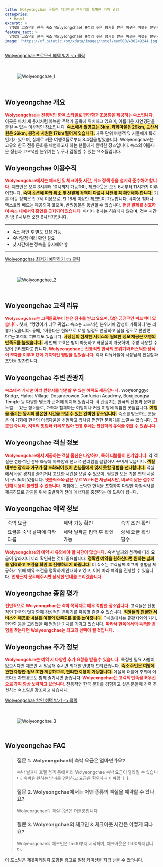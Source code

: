 ```yaml
---
title: Wolyeongchae 독특한 디자인과 분위기의 특별한 카페 경험
categories:
  - Hotel
excerpt: >
  안동의 고즈넉한 한옥 숙소 Wolyeongchae! 9점의 높은 평가를 받은 이곳은 따뜻한 분위기와 친절한 호스트가 매력적입니다. 여행의 피로를 풀고 감성을 자극하는 특별한 경험을 원하신다면 클릭하세요!
feature_text: >
  안동의 고즈넉한 한옥 숙소 Wolyeongchae! 9점의 높은 평가를 받은 이곳은 따뜻한 분위기와 친절한 호스트가 매력적입니다. 여행의 피로를 풀고 감성을 자극하는 특별한 경험을 원하신다면 클릭하세요!
image: 'https://cf.bstatic.com/xdata/images/hotel/max500/430249244.jpg?k=727f549115d636e5f13da4758c63e21cae5c591188508dd15c62059a67fc6f93&o=&hp=1'
---
```


<p><a class="modoo-button" href="https://tinyurl.com/2296wusp" rel="nofollow noopener">Wolyeongchae 프로모션 혜택 받기 👈 클릭</a></p><br/>
<figure class="image"><img alt="Wolyeongchae_1" src="https://cf.bstatic.com/xdata/images/hotel/max1024x768/189070221.jpg?k=9678c2bbce40ef144f7583a77360860ca366907b2240f016ef0f4d580be5eb57&amp;o=&amp;hp=1"/></figure><br/>
<h2 id="Wolyeongchae_소개">Wolyeongchae 개요</h2>
<p><b><span style="color: #ee2323;">Wolyeongchae는 전통적인 한옥 스타일로 편안함과 조용함을 제공하는 숙소입니다.</span></b> 이곳은 마치 새 둥지처럼 아늑한 주택가 골목에 위치하고 있으며, 아름다운 자연경관을 즐길 수 있는 이상적인 장소입니다. <b><span style="background-color: #ffe066;">숙소에서 월영교는 3km, 하회마을은 29km, 도산서원은 26km, 봉정사 사원은 17km 떨어져 있습니다.</span></b> 가족 단위 여행객 및 커플에게 특히 인기가 있으며, 실제로 커플 여행객들로부터 8.4점을 받았습니다. Wolyeongchae는 고유의 한국 전통 문화를 체험하고자 하는 분들에게 완벽한 장소입니다. 숙소의 아름다운 정원과 고즈넉한 분위기는 누구나 감동할 수 있는 요소들입니다.</p>
<h2 id="Wolyeongchae_이용수칙">Wolyeongchae 이용수칙</h2>
<p><b><span style="color: #ee2323;">Wolyeongchae에서는 체크인 및 체크아웃 시간, 취소 정책 등을 철저히 준수해야 합니다.</span></b> 체크인은 오후 3시부터 10시까지 가능하며, 체크아웃은 오전 6시부터 11시까지 이루어집니다. <b><span style="background-color: #ffe066;">숙박 옵션에 따라 취소 및 선결제 정책이 다르니 사전에 꼭 확인해야 합니다.</span></b> 기본 아동 정책은 만 7세 이상으로, 만 18세 이상만 체크인이 가능합니다. 유아용 침대나 엑스트라 베드는 제공되지 않으며, 반려동물은 동반할 수 없습니다. <b><span style="color: #ee2323;">현금 결제를 선호하며 숙소 내에서의 흡연은 금지되어 있습니다.</span></b> 파티나 행사는 허용되지 않으며, 정숙 시간은 밤 11시부터 오전 6시까지입니다.</p>
<hr/>
<ul>
<li>숙소 확인 후 별도 요청 가능</li>
<li>숙박일정 미리 확인 필요</li>
<li>낮 시간에는 정숙을 유지해야 함</li>
</ul>
<hr/>
<p><a class="modoo-button" href="https://tinyurl.com/2296wusp" rel="nofollow noopener">Wolyeongchae 최저가 예약하기 👈 클릭</a></p><br/>
<figure class="image"><img alt="Wolyeongchae_2" src="https://cf.bstatic.com/xdata/images/hotel/max500/430249244.jpg?k=727f549115d636e5f13da4758c63e21cae5c591188508dd15c62059a67fc6f93&amp;o=&amp;hp=1"/></figure><br/>
<h2 id="Wolyeongchae_리뷰">Wolyeongchae 고객 리뷰</h2>
<p><b><span style="color: #ee2323;">Wolyeongchae는 고객들로부터 높은 점수를 받고 있으며, 많은 긍정적인 피드백이 있습니다.</span></b> 첫째, “멍멍이가 너무 귀엽고 숙소는 고즈넉한 분위기에 감성이 가득하다”는 리뷰가 있습니다. 둘째, “아름다운 한옥으로 여행 일정도 연장하고 싶을 정도로 편안했다”는 고객의 피드백도 있습니다. <b><span style="background-color: #ffe066;">사장님의 섬세한 서비스와 필요한 정보 제공은 여행의 만족도를 높였습니다.</span></b> 세 번째 고객은 방이 따뜻하고 화장실이 깨끗하며, 주방 사용할 수 있어 편리했다고 합니다. <b><span style="color: #ee2323;">Wolyeongchae는 전통적인 한국의 분위기와 러스틱한 장식이 조화를 이루고 있어 기록적인 평점을 얻었습니다.</span></b> 여러 리뷰어들이 사장님의 친절함과 조언을 칭찬합니다.</p>
<h2 id="Wolyeongchae_주변_관광지">Wolyeongchae 주변 관광지</h2>
<p><b><span style="color: #ee2323;">숙소에서 가까운 여러 관광지를 방문할 수 있는 혜택도 제공합니다.</span></b> Wolyeonggyo Bridge, Hahoe Village, Dosanseowon Confucian Academy, Bongjeongsa Temple 등 다양한 명소가 근처에 위치해 있습니다. 각 관광지는 한국의 전통과 문화를 느낄 수 있는 장소들로, 가족과 함께하는 여행이나 커플 여행에 적합한 곳들입니다. <b><span style="background-color: #ffe066;">여행을 즐기는 동시에 평온한 시간을 보낼 수 있는 완벽한 장소입니다.</span></b> 숙소를 방문하는 분들은 이 기회에 한국의 아름다움을 경험하고 집처럼 편안한 분위기를 느낄 수 있습니다. <b><span style="color: #ee2323;">그뿐만 아니라, 지역의 맛집과 카페도 많아 관광 후에는 편안하게 휴식을 취할 수 있습니다.</span></b></p>
<h2 id="Wolyeongchae_객실_정보">Wolyeongchae 객실 정보</h2>
<p><b><span style="color: #ee2323;">Wolyeongchae에서 제공하는 객실 옵션은 다양하며, 특히 더블룸이 인기입니다.</span></b> 각 객실은 전통적인 한옥 특유의 아늑함과 현대적 편리함을 결합하여 꾸며져 있습니다. <b><span style="background-color: #ffe066;">객실 내부는 장식과 가구가 잘 조화되어 있어 손님들에게 잊지 못할 경험을 선사합니다.</span></b> 객실에서 바깥 경치를 즐기거나 고요한 시간을 보낼 수 있으며, 필요한 모든 기본 편의 시설이 구비되어 있습니다. <b><span style="color: #ee2323;">넷플릭스와 같은 무료 Wi-Fi는 제공되지만, 비교적 낮은 점수로 인해 이용이 불편할 수 있습니다.</span></b> 아침에는 소박한 한식을 포함하여 다양한 아침식사를 제공하므로 관광을 위해 출발하기 전에 에너지를 충전하는 데 도움이 됩니다.</p>
<h2 id="Wolyeongchae_예약_정보">Wolyeongchae 예약 정보</h2>
<table>
<tr>
<td>숙박 요금</td>
<td>예약 가능 확인</td>
<td>숙박 조건 확인</td>
</tr>
<tr>
<td>요금은 숙박 날짜에 따라 다름</td>
<td>예약 날짜를 입력 후 확인 가능</td>
<td>상세 요금 확인 필수</td>
</tr>
</table>
<p><b><span style="color: #ee2323;">Wolyeongchae의 예약 시 유의해야 할 사항이 많습니다.</span></b> 숙박 날짜와 정책에 따라 요금이 달라지니 미리 확인하는 것이 중요합니다. <b><span style="background-color: #ffe066;">정확한 예약을 원하신다면 원하는 날짜를 입력하고 조건을 확인 후 진행하시기 바랍니다.</span></b> 이 숙소는 고객님께 최고의 경험을 제공하기 위해 예약 조건을 명확하게 안내하고 있고, 이에 따라 예약을 진행할 수 있습니다. <b><span style="color: #ee2323;">언제든지 문의해주시면 상세한 안내를 드리겠습니다.</span></b></p>
<h2 id="Wolyeongchae_종합_평가">Wolyeongchae 종합 평가</h2>
<p><b><span style="color: #ee2323;">전반적으로 Wolyeongchae는 숙박 목적지로 매우 적합한 장소입니다.</span></b> 고객들은 전통적인 한국의 멋과 함께 감성적인 분위기를 마음껏 즐길 수 있습니다. <b><span style="background-color: #ffe066;">직원들의 친절한 서비스와 깨끗한 시설은 여행의 만족도를 한층 높여줍니다.</span></b> C차원에서는 관광지와의 거리, 편안함 등을 고려했을 때 엄청난 가치를 가지고 있습니다. <b><span style="color: #ee2323;">따라서 한옥에서의 독특한 경험을 찾는다면 Wolyeongchae는 최고의 선택이 될 것입니다.</span></b></p>
<h2 id="Wolyeongchae_추가정보">Wolyeongchae 추가 정보</h2>
<p><b><span style="color: #ee2323;">Wolyeongchae는 예약 시 다양한 추가 요청을 받을 수 있습니다.</span></b> 특정한 필요 사항이 있으시다면 체크인 시 말씀해 주시면 최대한 반영해 드리겠습니다. <b><span style="background-color: #ffe066;">숙소 주인은 여행에 관한 다양한 정보 또한 제공하므로, 편리한 이용이 가능합니다.</span></b> 아울러 더불어 주위의 아름다운 자연경관도 함께 즐기시면 좋습니다. <b><span style="color: #ee2323;">Wolyeongchae는 고객의 만족을 최우선으로 하여 항상 노력하고 있습니다.</span></b> 전통적인 한국 문화를 경험하고 싶은 분들께 강력 추천하는 숙소임을 강조하고 싶습니다.</p>
<p><a class="modoo-button" href="https://tinyurl.com/2296wusp" rel="nofollow noopener">Wolyeongchae 할인 혜택 받기 👈 클릭</a></p><br>

<figure class="image"><img src="https://cf.bstatic.com/xdata/images/hotel/max500/430250236.jpg?k=2ccbd5b9ebe26825891cec931ffabbea38900c9eeee2014b20c0d758f189dfcb&o=&hp=1" alt="Wolyeongchae_3"></figure><br>
<h2 id="Wolyeongchae_FAQ">Wolyeongchae FAQ</h2>
<div itemscope="" itemtype="https://schema.org/FAQPage"> 
<blockquote> 
<div itemscope="" itemprop="mainEntity" itemtype="https://schema.org/Question"> 
<h3 id="질문_1" itemprop="name">질문 1. Wolyeongchae의 숙박 요금은 얼마인가요?</h3> 
<div itemscope="" itemprop="acceptedAnswer" itemtype="https://schema.org/Answer"> 
<span itemprop="text"> 
<p>숙박 날짜나 호텔 정책 등에 따라 Wolyeongchae 숙박 요금이 달라질 수 있습니다. 숙박을 원하는 날짜를 입력하고 요금을 확인하시기 바랍니다.</p> 
</span> 
</div> 
</div> 
<div itemscope="" itemprop="mainEntity" itemtype="https://schema.org/Question"> 
<h3 id="질문_2" itemprop="name">질문 2. Wolyeongchae에서는 어떤 종류의 객실을 예약할 수 있나요?</h3> 
<div itemscope="" itemprop="acceptedAnswer" itemtype="https://schema.org/Answer"> 
<span itemprop="text"> 
<p>Wolyeongchae의 객실 옵션은 더블룸입니다.</p> 
</span> 
</div> 
</div> 
<div itemscope="" itemprop="mainEntity" itemtype="https://schema.org/Question"> 
<h3 id="질문_3" itemprop="name">질문 3. Wolyeongchae의 체크인 & 체크아웃 시간은 어떻게 되나요?</h3> 
<div itemscope="" itemprop="acceptedAnswer" itemtype="https://schema.org/Answer"> 
<span itemprop="text"> 
<p>Wolyeongchae의 체크인은 15:00부터 시작되며, 체크아웃은 11:00까지입니다.</p> 
</span> 
</div> 
</div> 
</blockquote> 
</div><p>이 포스팅은 제휴마케팅이 포함된 광고로 일정 커미션을 지급 받을 수 있습니다.</p>

